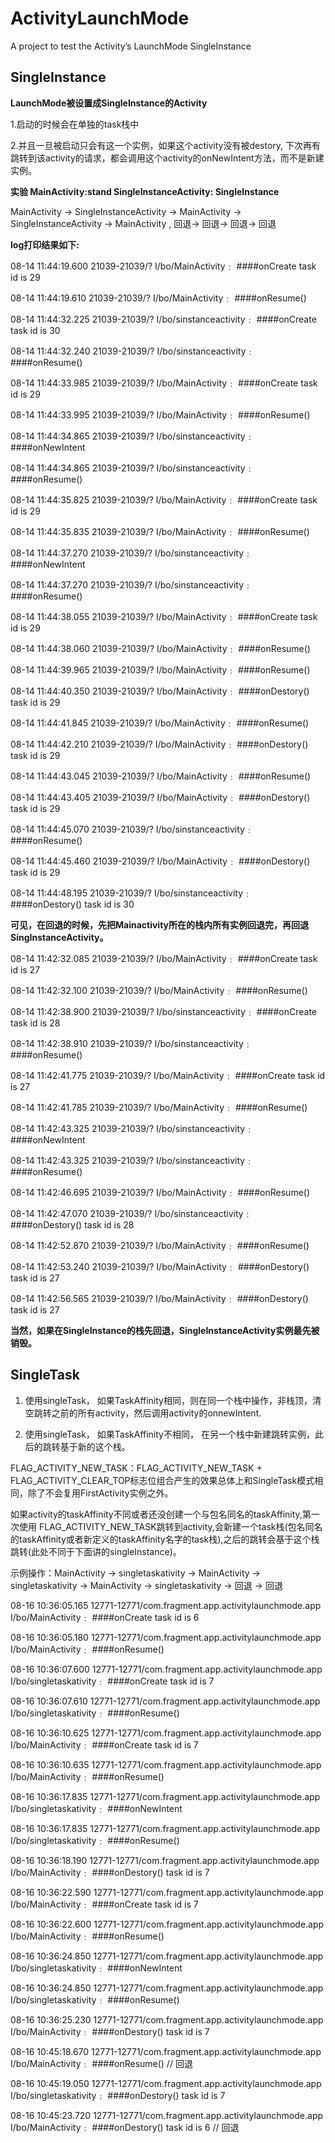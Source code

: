 # ActivityLaunchMode
A project to test the Activity’s LaunchMode SingleInstance

## SingleInstance

**LaunchMode被设置成SingleInstance的Activity**

1.启动的时候会在单独的task栈中

2.并且一旦被启动只会有这一个实例，如果这个activity没有被destory, 下次再有跳转到该activity的请求，都会调用这个activity的onNewIntent方法，而不是新建实例。

**实验  MainActivity:stand  SingleInstanceActivity: SingleInstance**

MainActivity -> SingleInstanceActivity -> MainActivity ->  SingleInstanceActivity -> MainActivity , 回退-> 回退-> 回退-> 回退

**log打印结果如下:**

08-14 11:44:19.600 21039-21039/? I/bo/MainActivity﹕ ####onCreate task id is 29

08-14 11:44:19.610 21039-21039/? I/bo/MainActivity﹕ ####onResume()

08-14 11:44:32.225 21039-21039/? I/bo/sinstanceactivity﹕ ####onCreate task id is 30

08-14 11:44:32.240 21039-21039/? I/bo/sinstanceactivity﹕ ####onResume()

08-14 11:44:33.985 21039-21039/? I/bo/MainActivity﹕ ####onCreate task id is 29

08-14 11:44:33.995 21039-21039/? I/bo/MainActivity﹕ ####onResume()

08-14 11:44:34.865 21039-21039/? I/bo/sinstanceactivity﹕ ####onNewIntent

08-14 11:44:34.865 21039-21039/? I/bo/sinstanceactivity﹕ ####onResume()

08-14 11:44:35.825 21039-21039/? I/bo/MainActivity﹕ ####onCreate task id is 29

08-14 11:44:35.835 21039-21039/? I/bo/MainActivity﹕ ####onResume()

08-14 11:44:37.270 21039-21039/? I/bo/sinstanceactivity﹕ ####onNewIntent

08-14 11:44:37.270 21039-21039/? I/bo/sinstanceactivity﹕ ####onResume()

08-14 11:44:38.055 21039-21039/? I/bo/MainActivity﹕ ####onCreate task id is 29

08-14 11:44:38.060 21039-21039/? I/bo/MainActivity﹕ ####onResume()

08-14 11:44:39.965 21039-21039/? I/bo/MainActivity﹕ ####onResume()

08-14 11:44:40.350 21039-21039/? I/bo/MainActivity﹕ ####onDestory() task id is 29

08-14 11:44:41.845 21039-21039/? I/bo/MainActivity﹕ ####onResume()

08-14 11:44:42.210 21039-21039/? I/bo/MainActivity﹕ ####onDestory() task id is 29

08-14 11:44:43.045 21039-21039/? I/bo/MainActivity﹕ ####onResume()

08-14 11:44:43.405 21039-21039/? I/bo/MainActivity﹕ ####onDestory() task id is 29

08-14 11:44:45.070 21039-21039/? I/bo/sinstanceactivity﹕ ####onResume()

08-14 11:44:45.460 21039-21039/? I/bo/MainActivity﹕ ####onDestory() task id is 29

08-14 11:44:48.195 21039-21039/? I/bo/sinstanceactivity﹕ ####onDestory() task id is 30



**可见，在回退的时候，先把Mainactivity所在的栈内所有实例回退完，再回退SingInstanceActivity。**

08-14 11:42:32.085 21039-21039/? I/bo/MainActivity﹕ ####onCreate task id is 27

08-14 11:42:32.100 21039-21039/? I/bo/MainActivity﹕ ####onResume()

08-14 11:42:38.900 21039-21039/? I/bo/sinstanceactivity﹕ ####onCreate task id is 28

08-14 11:42:38.910 21039-21039/? I/bo/sinstanceactivity﹕ ####onResume()

08-14 11:42:41.775 21039-21039/? I/bo/MainActivity﹕ ####onCreate task id is 27

08-14 11:42:41.785 21039-21039/? I/bo/MainActivity﹕ ####onResume()

08-14 11:42:43.325 21039-21039/? I/bo/sinstanceactivity﹕ ####onNewIntent

08-14 11:42:43.325 21039-21039/? I/bo/sinstanceactivity﹕ ####onResume()

08-14 11:42:46.695 21039-21039/? I/bo/MainActivity﹕ ####onResume()

08-14 11:42:47.070 21039-21039/? I/bo/sinstanceactivity﹕ ####onDestory() task id is 28

08-14 11:42:52.870 21039-21039/? I/bo/MainActivity﹕ ####onResume()

08-14 11:42:53.240 21039-21039/? I/bo/MainActivity﹕ ####onDestory() task id is 27

08-14 11:42:56.565 21039-21039/? I/bo/MainActivity﹕ ####onDestory() task id is 27

**当然，如果在SingleInstance的栈先回退，SingleInstanceActivity实例最先被销毁。**

## SingleTask

1. 使用singleTask， 如果TaskAffinity相同，则在同一个栈中操作，非栈顶，清空跳转之前的所有activity，然后调用activity的onnewIntent.

2. 使用singleTask， 如果TaskAffinity不相同， 在另一个栈中新建跳转实例，此后的跳转基于新的这个栈。

FLAG_ACTIVITY_NEW_TASK：FLAG_ACTIVITY_NEW_TASK + FLAG_ACTIVITY_CLEAR_TOP标志位组合产生的效果总体上和SingleTask模式相同，除了不会复用FirstActivity实例之外。

如果activity的taskAffinity不同或者还没创建一个与包名同名的taskAffinity,第一次使用 FLAG_ACTIVITY_NEW_TASK跳转到activity,会新建一个task栈(包名同名的taskAffinity或者新定义的taskAffinity名字的task栈),之后的跳转会基于这个栈跳转(此处不同于下面讲的singleInstance)。

示例操作：MainActivity -> singletaskativity -> MainActivity -> singletaskativity -> MainActivity -> singletaskativity -> 回退 -> 回退


08-16 10:36:05.165  12771-12771/com.fragment.app.activitylaunchmode.app I/bo/MainActivity﹕ ####onCreate task id is 6

08-16 10:36:05.180  12771-12771/com.fragment.app.activitylaunchmode.app I/bo/MainActivity﹕ ####onResume()

08-16 10:36:07.600  12771-12771/com.fragment.app.activitylaunchmode.app I/bo/singletaskativity﹕ ####onCreate task id is 7

08-16 10:36:07.610  12771-12771/com.fragment.app.activitylaunchmode.app I/bo/singletaskativity﹕ ####onResume()

08-16 10:36:10.625  12771-12771/com.fragment.app.activitylaunchmode.app I/bo/MainActivity﹕ ####onCreate task id is 7

08-16 10:36:10.635  12771-12771/com.fragment.app.activitylaunchmode.app I/bo/MainActivity﹕ ####onResume()

08-16 10:36:17.835  12771-12771/com.fragment.app.activitylaunchmode.app I/bo/singletaskativity﹕ ####onNewIntent

08-16 10:36:17.835  12771-12771/com.fragment.app.activitylaunchmode.app I/bo/singletaskativity﹕ ####onResume()

08-16 10:36:18.190  12771-12771/com.fragment.app.activitylaunchmode.app I/bo/MainActivity﹕ ####onDestory() task id is 7

08-16 10:36:22.590  12771-12771/com.fragment.app.activitylaunchmode.app I/bo/MainActivity﹕ ####onCreate task id is 7

08-16 10:36:22.600  12771-12771/com.fragment.app.activitylaunchmode.app I/bo/MainActivity﹕ ####onResume()

08-16 10:36:24.850  12771-12771/com.fragment.app.activitylaunchmode.app I/bo/singletaskativity﹕ ####onNewIntent

08-16 10:36:24.850  12771-12771/com.fragment.app.activitylaunchmode.app I/bo/singletaskativity﹕ ####onResume()

08-16 10:36:25.230  12771-12771/com.fragment.app.activitylaunchmode.app I/bo/MainActivity﹕ ####onDestory() task id is 7

08-16 10:45:18.670  12771-12771/com.fragment.app.activitylaunchmode.app I/bo/MainActivity﹕ ####onResume()  // 回退

08-16 10:45:19.050  12771-12771/com.fragment.app.activitylaunchmode.app I/bo/singletaskativity﹕ ####onDestory() task id is 7

08-16 10:45:23.720  12771-12771/com.fragment.app.activitylaunchmode.app I/bo/MainActivity﹕ ####onDestory() task id is 6  // 回退

